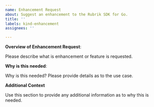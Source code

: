 ```yaml
---
name: Enhancement Request
about: Suggest an enhancement to the Rubrik SDK for Go.
title: ''
labels: kind-enhancement
assignees: ''

---
```


<!-- Please only use this template for submitting enhancement requests -->

**Overview of Enhancement Request**:

Please describe what is enhancement or feature is requested. 

**Why is this needed**:

Why is this needed? Please provide details as to the use case.

**Additional Context**

Use this section to provide any additional information as to why this is needed. 
